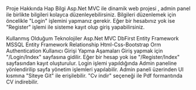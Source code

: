 Proje Hakkında Hap Bilgi
Asp.Net MVC ile dinamik web projesi , admin panel ile birlikte bilgileri kolayca düzenleyebilirsiniz. Bilgileri düzenlemek için öncelikle "Login" işlemini yapmanız gerekir. Eğer bir hesabınız yok ise "Register" işlemi ile sisteme kayıt olup giriş yapabilirsiniz.

Kullanmış Olduğum Teknolojiler
Asp.Net MVC
DbFirst
Entity Framework
MSSQL
Entity Framework
Relationship
Html-Css-Bootstrap
Orm
Authentication
Kullanıcı Girişi Yapma Aşamaları
Giriş yapmak için "/Login/Index" sayfasına gidilir.
Eğer bir hesap yok ise "/Register/Index" sayfasından kayıt oluşturulur.
Login işlemi yapıldığında Admin paneline yönlendirilip sayfa yönetim işlemleri yapılabilir.
Admin paneli üzerinden UI kısmına "Siteye Git" ile erişilebilir.
"Cv indir" seçeneği ile Pdf formantında CV indirebilir.
